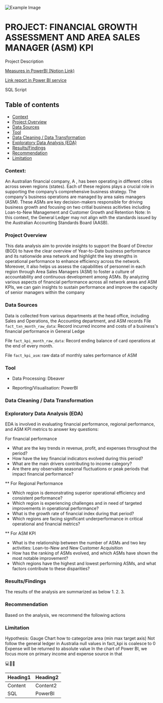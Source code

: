 ![Example Image](https://github.com/ashleyle95/sqlbi/blob/main/cover.png)
# PROJECT: FINANCIAL GROWTH ASSESSMENT AND AREA SALES MANAGER (ASM) KPI

Project Description

[Measures in PowerBI (Notion Link)](https://merciful-pangolin-17c.notion.site/PROJECT-FINANCIAL-GROWTH-ASSESSMENT-AND-ASM-KPI-176ced2366e780f6ad34fe193e4dd6f2)

[Link report in Power BI service](https://app.powerbi.com/links/3NWH4mM3Vg?ctid=067e1e19-a11a-48e5-8b79-0b9ee745a7a2&pbi_source=linkShare)

SQL Script
## Table of contents
- [Context](#context)
- [Project Overview](#project-overview)
- [Data Sources](#data-sources)
- [Tool](#tool)
- [Data Cleaning / Data Transformation](#data-cleaning--data-transformation)
- [Exploratory Data Analysis (EDA)](#exploratory-data-analysis-eda)
- [Results/Findings](#resultsfindings)
- [Recommendation](#recommendation)
- [Limitation](#limitation)

### Context: 
An Australian financial company, A , has been operating in different cities across seven regions (states).  Each of these regions plays a crucial role in supporting the company’s comprehensive business strategy. 
The company's business operations  are managed by area sales managers (ASM). These ASMs are key decision-makers responsible for driving business growth and focusing on two critial business acitivties including Loan-to-New Management and Customer Growth and Retention
Note: In this context, the General Ledger may not align with the standards issued by the Australian Accounting Standards Board (AASB).
### Project Overview
This data analysis aim to provide insights to support the Board of Director (BOD) to have the clear overview of Year-to-Date business performance and its nationwide area network and highlight the key strengths in operational performance to enhance efficiency across the network. Moreover, it also helps us assess the capabilities of personnel in each region through Area Sales Managers (ASM) to foster a culture of accountability and continuous development among ASMs. By analyzing various aspects of financial performance across all network areas and ASM KPIs, we can gain insights to sustain performance and improve the capacity of senior managers within the company
### Data Sources
Data is collected from various departments at the head office, including Sales and Operations, the Accounting department, and ASM records
  File `fact_txn_month_raw_data`:  Record incurred income and costs of a business's financial performance in General Ledge
  
  File `fact_kpi_month_raw_data`: Record  ending balance of card operations at the end of every month.
  
  File `fact_kpi_asm`: raw data of monthly sales performance of ASM	  
### Tool
  - Data Processing: Dbeaver
    
  - Reporting/Visualisation: PowerBI

### Data Cleaning / Data Transformation
### Exploratory Data Analysis (EDA)
EDA is involved in evaluating financial performance, regional performance, and ASM KPI metrics to answer key questions:

For financial performance
- What are the key trends in revenue, profit, and expenses throughout the period?
- How have the key financial indicators evolved during this period?
- What are the main drivers contributing to income category?
- Are there any observable seasonal fluctuations or peak periods that impact financial performance?

** For Regional Performance
- Which region is demonstrating superior operational efficiency and consistent performance?
- Which region is experiencing challenges and in need of targeted improvements in operational performance?
- What is the growth rate of financial index during that period?
- Which regions are facing significant underperformance in critical operational and financial metrics?

** For ASM KPI
-  What is the relationship between the number of ASMs and two key activities: Loan-to-New and New Customer Acquisition
- How has the ranking of ASMs evolved, and which ASMs have shown the most notable improvement?
- Which regions have the highest and lowest performing ASMs, and what factors contribute to these disparities?

### Results/Findings
The results of the analysis are summarized as below
1.
2.
3.

### Recommendation
Based on the analysis, we recommend the following actions

### Limitation
Hypothesis: Gauge Chart how to categorize area (min max target axis)
Not follow the general ledger in Australia
null values in fact_kpi is coalesce to 0
Expense will be returned to absolute value
In the chart of Power BI, we focus more on primary income and expense source in that

💻📖😄


|Heading1|Heading2|
|--------|--------|
|Content|Content2|
|SQL|PowerBI|





  
